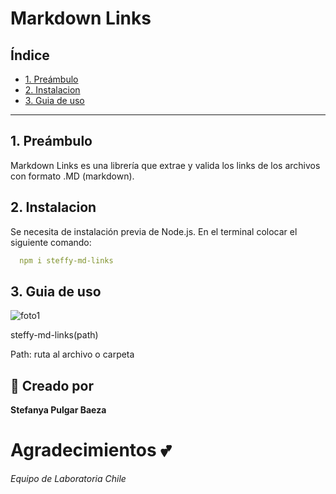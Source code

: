 # Markdown Links

## Índice

* [1. Preámbulo](#1-preámbulo)
* [2. Instalacion](#2-instalacion)
* [3. Guia de uso](#3-guia-de-uso)

***

## 1. Preámbulo
Markdown Links es una librería que extrae y valida los links de los archivos con formato .MD (markdown).

## 2. Instalacion
Se necesita de instalación previa de Node.js. En el terminal colocar el siguiente comando: 
```yaml
  npm i steffy-md-links
```
## 3. Guia de uso
![foto1](https://i.imgur.com/bvmfk4A.png)

steffy-md-links(path)

Path: ruta al archivo o carpeta

## :pencil: Creado por
**Stefanya Pulgar Baeza**

# Agradecimientos :two_hearts:
_Equipo de Laboratoria Chile_